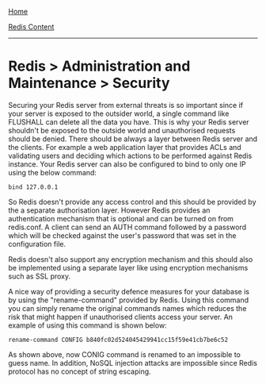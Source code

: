 [Home](../../index.md)

[Redis Content](../Redis.md)
___

# Redis > Administration and Maintenance > Security


Securing your Redis server from external threats is so important since if your server is exposed to the outsider world, a single command like FLUSHALL can delete all the data you have. This is why your Redis server shouldn't be exposed to the outside world and unauthorised requests should be denied. There should be always a layer between Redis server and the clients. For example a web application layer that provides ACLs and validating users and deciding which actions to be performed against Redis instance. Your Redis server can also be configured to bind to only one IP using the below command:

````
bind 127.0.0.1
````

So Redis doesn't provide any access control and this should be provided by the a separate authorisation layer. However Redis provides an authentication mechanism that is optional and can be turned on from redis.conf. A client can send an AUTH command followed by a password which will be checked against the user's password that was set in the configuration file.

Redis doesn't also support any encryption mechanism and this should also be implemented using a separate layer like using encryption mechanisms such as SSL proxy.

A nice way of providing a security defence measures for your database is by using the "rename-command"  provided by Redis. Using this command you can simply rename the original commands names which reduces the risk that might happen if unauthorised clients access your server. An example of using this command is shown below:


````
rename-command CONFIG b840fc02d524045429941cc15f59e41cb7be6c52
````

As shown above, now CONIG command is renamed to an impossible to guess name. In addition, NoSQL injection attacks are impossible since Redis protocol has no concept of string escaping.